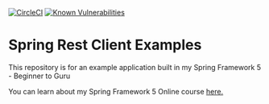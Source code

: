 [![CircleCI](https://circleci.com/gh/heindrichpaul/spring-rest-client-examples.svg?style=svg)](https://circleci.com/gh/heindrichpaul/spring-rest-client-examples)
[![Known Vulnerabilities](https://snyk.io/test/github/heindrichpaul/spring-rest-client-examples/badge.svg)](https://snyk.io/test/github/heindrichpaul/spring-rest-client-examples)
# Spring Rest Client Examples

This repository is for an example application built in my Spring Framework 5 - Beginner to Guru

You can learn about my Spring Framework 5 Online course [here.](http://courses.springframework.guru/p/spring-framework-5-begginer-to-guru/?product_id=363173)
